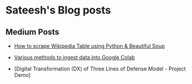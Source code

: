 # Sateesh's Blog posts

## Medium Posts
* [How to scrape Wikipedia Table using Python & Beautiful Soup](https://medium.com/@sateesh.gmc/how-to-scrape-wikipedia-table-using-python-beautiful-soup-cd0d8ee1a319)

* [Various methods to ingest data into Google Colab](https://sateesh110.medium.com/various-methods-to-ingest-data-into-google-colab-b5e51d591114)

* [Digital Transformation (DX) of Three Lines of Defense Model - Project Demo]
